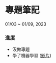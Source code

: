 # 專題筆記
01/03 ~ 01/09, 2023

### 進度
- 沒做專題
- 學了機器學習 ([影片](https://youtube.com/playlist?list=PLJV_el3uVTsPy9oCRY30oBPNLCo89yu49))